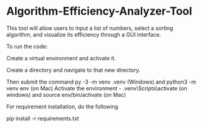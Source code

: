 # Algorithm-Efficiency-Analyzer-Tool

This tool will allow users to input a list of numbers, select a sorting algorithm, and
visualize its efficiency through a GUI interface.

To run the code:

Create a virtual environment and activate it.

Create a directory and navigate to that new directory. 

Then submit the command py -3 -m venv .venv (Windows) and python3 -m venv env (on Mac)
Activate the environment - .venv\Scripts\activate (on windows) and source env/bin/activate (on Mac)


For requirement installation, do the following

pip install -r requirements.txt
